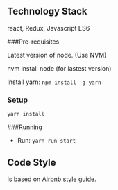 ## Technology Stack
react, Redux, Javascript ES6

###Pre-requisites

Latest version of node. (Use NVM)

nvm install node (for lastest version)

Install yarn: `npm install -g yarn`

### Setup
`yarn install`

###Running
* Run: `yarn run start`

## Code Style

Is based on [Airbnb style guide](https://github.com/airbnb/javascript).
